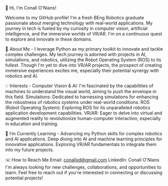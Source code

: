 👋 Hi, I'm Conall O'Nians!

Welcome to my GitHub profile! I'm a fresh BEng Robotics graduate passionate about merging technology with real-world applications. My journey in tech is fueled by my curiosity in computer vision, artificial intelligence, and the immersive worlds of VR/AR. I'm on a continuous quest to explore and innovate in these domains.

🚀 About Me - 
I leverage Python as my primary toolkit to innovate and tackle complex challenges. My tech journey is adorned with projects in AI, simulations, and robotics, utilizing the Robot Operating System (ROS) to its fullest. Though I'm yet to dive into VR/AR projects, the prospect of creating immersive experiences excites me, especially their potential synergy with robotics and AI.

💡 Interests - 
Computer Vision & AI: I'm fascinated by the capabilities of machines to understand the visual world, aiming to push the envelope in this field.
Simulations: Dedicated to harnessing simulations for enhancing the robustness of robotics systems under real-world conditions.
ROS (Robot Operating System): Exploring ROS for its unparalleled robotics application development capabilities.
VR/AR: Eager to delve into virtual and augmented reality to revolutionize human-computer interaction, especially in education and training.

🌱 I’m Currently Learning - 
Advancing my Python skills for complex robotics and AI applications.
Deep diving into AI and machine learning principles for innovative applications.
Exploring VR/AR fundamentals to integrate them into my future projects.

✉️ How to Reach Me
Email: conallxd@gmail.com
LinkedIn: Conall O'Nians
I'm always looking for new challenges, collaborations, and opportunities to learn. Feel free to reach out if you're interested in connecting or discussing potential projects!
